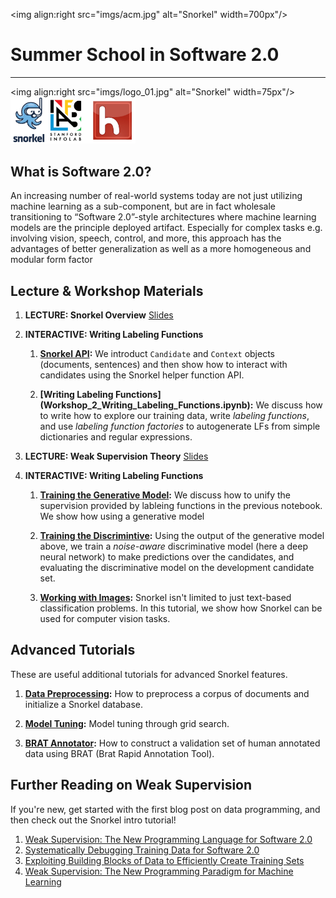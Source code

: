 <img align:right src="imgs/acm.jpg" alt="Snorkel" width=700px"/>
# Summer School in Software 2.0

---
<img align:right src="imgs/logo_01.jpg" alt="Snorkel" width=75px"/>
<img align:right src="imgs/hazy.jpg" alt="Hazy Research" width=200px/>

## What is Software 2.0?

An increasing number of real-world systems today are not just utilizing machine learning as a sub-component, but are in fact wholesale transitioning to “Software 2.0”-style architectures where machine learning models are the principle deployed artifact. Especially for complex tasks e.g. involving vision, speech, control, and more, this approach has the advantages of better generalization as well as a more homogeneous and modular form factor

## Lecture & Workshop Materials

1. **LECTURE: Snorkel Overview** [Slides](slides/Snorkel-Workshop-FINAL.pdf)
2. **INTERACTIVE: Writing Labeling Functions**

	1. **[Snorkel API](Workshop_1_Snorkel_API.ipynb):**
We introduct `Candidate` and `Context` objects (documents, sentences) and then show how to interact with candidates using the Snorkel helper function API. 

	2. **[Writing Labeling Functions] (Workshop_2_Writing_Labeling_Functions.ipynb):**
We discuss how to write how to explore our training data, write _labeling functions_, and use _labeling function factories_ to autogenerate LFs from simple dictionaries and regular expressions.

3. **LECTURE: Weak Supervision Theory**  [Slides](slides/DP_matrix_completion_theory.pdf)

2. **INTERACTIVE: Writing Labeling Functions**
	1. **[Training the Generative Model](Workshop_3_Generative_Model_Training.ipynb):**
	We discuss how to unify the supervision provided by lableing functions in the previous notebook. We show how using a generative model 
	
	2. **[Training the Discrimintive](Workshop_4_Discriminative_Model_Training.ipynb):**
	Using the output of the generative model above, we train a _noise-aware_ discriminative model (here a deep neural network) to make predictions over the candidates, and evaluating the discriminative model on the development candidate set.
	
	3. **[Working with Images](https://github.com/HazyResearch/snorkel/blob/master/tutorials/images/Images_Tutorial.ipynb):**
	Snorkel isn't limited to just text-based classification problems. In this tutorial, we show how Snorkel can be used for computer vision tasks. 

## Advanced Tutorials

These are useful additional tutorials for advanced Snorkel features.

1. **[Data Preprocessing](Workshop_5_Advanced_Preprocessing.ipynb):**
How to preprocess a corpus of documents and initialize a Snorkel database.

2. **[Model Tuning](Workshop_6_Advanced_Grid_Search.ipynb):**
Model tuning through grid search.

3. **[BRAT Annotator](Workshop_7_Advanced_BRAT_Annotator.ipynb):**
How to construct a validation set of human annotated data using BRAT (Brat Rapid Annotation Tool).

## Further Reading on Weak Supervision

If you're new, get started with the first blog post on data programming, and then check out the Snorkel intro tutorial!

1. [Weak Supervision: The New Programming Language for Software 2.0](https://hazyresearch.github.io/snorkel/blog/snorkel_programming_training_data.html)
2. [Systematically Debugging Training Data for Software 2.0](http://dawn.cs.stanford.edu/2018/06/21/debugging/)
3. [Exploiting Building Blocks of Data to Efficiently Create Training Sets](http://dawn.cs.stanford.edu/2017/09/14/coral/)
4. [Weak Supervision: The New Programming Paradigm for Machine Learning](https://hazyresearch.github.io/snorkel/blog/ws_blog_post.html)

